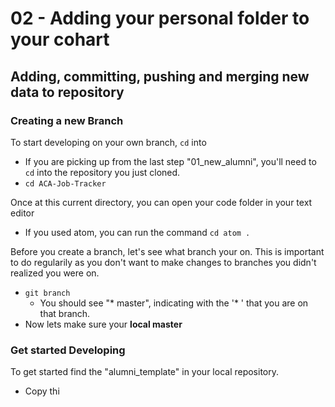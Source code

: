 # 02 - Adding your personal folder to your cohart
Adding, committing, pushing and merging new data to repository
---

### Creating a new Branch
To start developing on your own branch, `cd` into
* If you are picking up from the last step "01_new_alumni", you'll need to `cd` into the repository you just cloned.
* `cd ACA-Job-Tracker`

Once at this current directory, you can open your code folder in your text editor
* If you used atom, you can run the command `cd atom .`

Before you create a branch, let's see what branch your on. This is important to do regularily as you don't want to make changes to branches you didn't realized you were on.
* `git branch`
  * You should see "* master", indicating with the  '* ' that you are on that branch.
* Now lets make sure your **local master**

### Get started Developing
To get started find the "alumni_template" in your local repository.
* Copy thi
